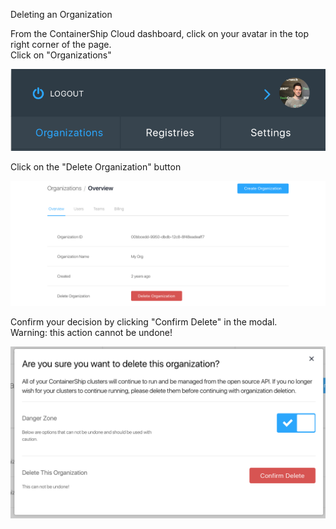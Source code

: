 Deleting an Organization

From the ContainerShip Cloud dashboard, click on your avatar in the top right corner of the page.  
Click on "Organizations"

![](/assets/user_tab.png)

Click on the "Delete Organization" button

![](/assets/org_deletion.png)

Confirm your decision by clicking "Confirm Delete" in the modal.  
Warning: this action cannot be undone!

![](/assets/org_delete_confirm.png)


